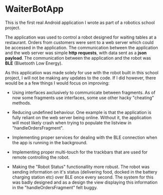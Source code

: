 # WaiterBotApp
This is the first real Android application I wrote as part of a robotics school project.

The application was used to control a robot designed for waiting tables at a restaurant. Orders from customers were sent to a web server which could be accessed in the application. The communication between the application and the web server was simple **http requests**, with data sent as a **json payload**. The communication between the application and the robot was **BLE** (Bluetooth Low Energy). 

As this application was made solely for use with the robot built in this school project, I will not be making any updates to the code. If I did however, there would be a a few things I would focus on improving:

* Using interfaces axclusively to communicate between fragments. As of now some fragments use interfaces, some use other hacky "cheating" methods.

* Reducing undefined behaviour. One example is that the application is fully reliant on the web server being online. Without it, the application will most likely crash when trying to populate the listview in "handleOrdersFragment".

* Implementing proper services for dealing with the BLE connection when the app is running in the background. 

* Implementing proper multi-touch for the trackbars that are used for remote controlling the robot. 

* Making the "Robot Status" functionallity more robust. The robot was sending information on it's status (delivering food, docked in the battery charging station etc) over BLE once every second. The system for this was badly designed and as a design the view displaying this information in the "handleOrdersFragment" felt buggy. 
